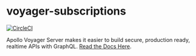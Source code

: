 # voyager-subscriptions

[![CircleCI](https://circleci.com/gh/aerogear/voyager-server.svg?style=svg)](https://circleci.com/gh/aerogear/voyager-server)

Apollo Voyager Server makes it easier to build secure, production ready, realtime APIs with GraphQL. [Read the Docs Here](https://github.com/aerogear/voyager-server).
